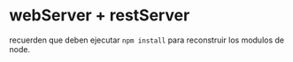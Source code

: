 # webServer + restServer


recuerden que deben ejecutar ```npm install``` para reconstruir los modulos de node.